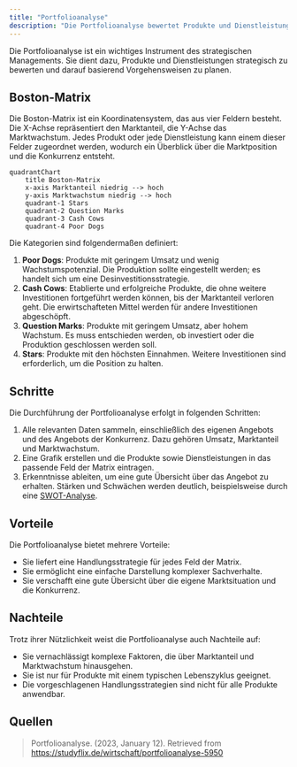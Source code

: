 ```yaml
---
title: "Portfolioanalyse"
description: "Die Portfolioanalyse bewertet Produkte und Dienstleistungen strategisch, um Vorgehensweisen zu planen. Die Boston-Matrix teilt Produkte in Kategorien wie Cash Cows und Stars ein. Sie bietet eine einfache Übersicht über Marktpositionen und Konkurrenz."
---
```


Die Portfolioanalyse ist ein wichtiges Instrument des strategischen Managements. Sie dient dazu, Produkte und Dienstleistungen strategisch zu bewerten und darauf basierend Vorgehensweisen zu planen.

## Boston-Matrix

Die Boston-Matrix ist ein Koordinatensystem, das aus vier Feldern besteht. Die X-Achse repräsentiert den Marktanteil, die Y-Achse das Marktwachstum. Jedes Produkt oder jede Dienstleistung kann einem dieser Felder zugeordnet werden, wodurch ein Überblick über die Marktposition und die Konkurrenz entsteht.

```mermaid
quadrantChart
    title Boston-Matrix
    x-axis Marktanteil niedrig --> hoch
    y-axis Marktwachstum niedrig --> hoch
    quadrant-1 Stars
    quadrant-2 Question Marks
    quadrant-3 Cash Cows
    quadrant-4 Poor Dogs
```

Die Kategorien sind folgendermaßen definiert:

1. **Poor Dogs**: Produkte mit geringem Umsatz und wenig Wachstumspotenzial. Die Produktion sollte eingestellt werden; es handelt sich um eine Desinvestitionsstrategie.
2. **Cash Cows**: Etablierte und erfolgreiche Produkte, die ohne weitere Investitionen fortgeführt werden können, bis der Marktanteil verloren geht. Die erwirtschafteten Mittel werden für andere Investitionen abgeschöpft.
3. **Question Marks**: Produkte mit geringem Umsatz, aber hohem Wachstum. Es muss entschieden werden, ob investiert oder die Produktion geschlossen werden soll.
4. **Stars**: Produkte mit den höchsten Einnahmen. Weitere Investitionen sind erforderlich, um die Position zu halten.

## Schritte

Die Durchführung der Portfolioanalyse erfolgt in folgenden Schritten:

1. Alle relevanten Daten sammeln, einschließlich des eigenen Angebots und des Angebots der Konkurrenz. Dazu gehören Umsatz, Marktanteil und Marktwachstum.
2. Eine Grafik erstellen und die Produkte sowie Dienstleistungen in das passende Feld der Matrix eintragen.
3. Erkenntnisse ableiten, um eine gute Übersicht über das Angebot zu erhalten. Stärken und Schwächen werden deutlich, beispielsweise durch eine [SWOT-Analyse](/open-fidup/lerninhalte/swot-analyse).

## Vorteile

Die Portfolioanalyse bietet mehrere Vorteile:

- Sie liefert eine Handlungsstrategie für jedes Feld der Matrix.
- Sie ermöglicht eine einfache Darstellung komplexer Sachverhalte.
- Sie verschafft eine gute Übersicht über die eigene Marktsituation und die Konkurrenz.

## Nachteile

Trotz ihrer Nützlichkeit weist die Portfolioanalyse auch Nachteile auf:

- Sie vernachlässigt komplexe Faktoren, die über Marktanteil und Marktwachstum hinausgehen.
- Sie ist nur für Produkte mit einem typischen Lebenszyklus geeignet.
- Die vorgeschlagenen Handlungsstrategien sind nicht für alle Produkte anwendbar.

## Quellen

> Portfolioanalyse. (2023, January 12). Retrieved from https://studyflix.de/wirtschaft/portfolioanalyse-5950